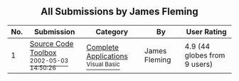 ﻿<div align="center">

## All Submissions by James Fleming

</div>

No.  | Submission | Category | By   | User Rating
---- | ---------- | -------- | ---- | -----------
1 | [Source Code Toolbox<br /><sup>2002-05-03 14:50:26</sup>](https://github.com/Planet-Source-Code/james-fleming-source-code-toolbox__1-34420) | [Complete Applications<br /><sup>Visual Basic</sup>](../ByCategory/complete-applications__1-27.md) | James Fleming | 4.9 (44 globes from 9 users)
